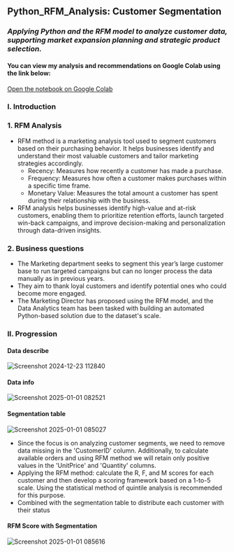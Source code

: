 ## Python_RFM_Analysis: Customer Segmentation
### *Applying Python and the RFM model to analyze customer data, supporting market expansion planning and strategic product selection.*

#### You can view my analysis and recommendations on Google Colab using the link below:
[Open the notebook on Google Colab](https://colab.research.google.com/drive/1nj2g1ERs0GbQwXVqR42E_NyIbSgyOqF1)

### I. Introduction
### 1. RFM Analysis
- RFM method is a marketing analysis tool used to segment customers based on their purchasing behavior. It helps businesses identify and understand their most valuable customers and tailor marketing strategies accordingly.
  + Recency: Measures how recently a customer has made a purchase.
  + Frequency: Measures how often a customer makes purchases within a specific time frame.
  + Monetary Value: Measures the total amount a customer has spent during their relationship with the business.
- RFM analysis helps businesses identify high-value and at-risk customers, enabling them to prioritize retention efforts, launch targeted win-back campaigns, and improve decision-making and personalization through data-driven insights.

### 2. Business questions
- The Marketing department seeks to segment this year’s large customer base to run targeted campaigns but can no longer process the data manually as in previous years.
- They aim to thank loyal customers and identify potential ones who could become more engaged.
- The Marketing Director has proposed using the RFM model, and the Data Analytics team has been tasked with building an automated Python-based solution due to the dataset's scale.

### II. Progression
#### Data describe
![Screenshot 2024-12-23 112840](https://i.imgur.com/0Dw9LxD.png)

#### Data info
![Screenshot 2025-01-01 082521](https://i.imgur.com/lXZislV.png)

#### Segmentation table
![Screenshot 2025-01-01 085027](https://i.imgur.com/p8I8ohH.png)

- Since the focus is on analyzing customer segments, we need to remove data missing in the 'CustomerID' column. Additionally, to calculate available orders and using RFM method we will retain only positive values in the 'UnitPrice' and 'Quantity' columns.
- Applying the RFM method: calculate the R, F, and M scores for each customer and then develop a scoring framework based on a 1-to-5 scale. Using the statistical method of quintile analysis is recommended for this purpose.
- Combined with the segmentation table to distribute each customer with their status
  
#### RFM Score with Segmentation
![Screenshot 2025-01-01 085616](https://i.imgur.com/MQLFY0N.png)


